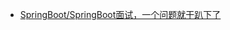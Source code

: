 <!-- docs/_sidebar.md -->
- [SpringBoot/SpringBoot面试，一个问题就干趴下了](/面试题/SpringBoot/doc/SpringBoot/SpringBoot面试，一个问题就干趴下了.md)
